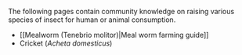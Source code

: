 The following pages contain community knowledge on raising various species of insect for human or animal consumption.

* [[Mealworm (Tenebrio molitor)|Meal worm farming guide]]
* Cricket (_Acheta domesticus_)


